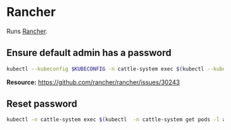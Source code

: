 # Rancher

Runs [Rancher](https://artifacthub.io/packages/helm/rancher-stable/rancher).

## Ensure default admin has a password

```bash
kubectl --kubeconfig $KUBECONFIG -n cattle-system exec $(kubectl --kubeconfig $KUBECONFIG -n cattle-system get pods -l app=rancher | grep '1/1' | head -1 | awk '{ print $1 }') -- ensure-default-admin
```

**Resource:** <https://github.com/rancher/rancher/issues/30243>

## Reset password

```bash
kubectl -n cattle-system exec $(kubectl  -n cattle-system get pods -l app=rancher | grep '1/1' | head -1 | awk '{ print $1 }') -- reset-password
```
